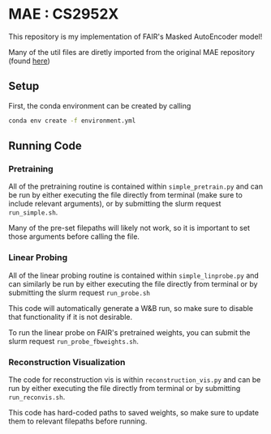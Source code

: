 # MAE : CS2952X

This repository is my implementation of FAIR's Masked AutoEncoder model!

Many of the util files are diretly imported from the original MAE repository (found [here](https://github.com/facebookresearch/mae))

## Setup

First, the conda environment can be created by calling
```bash
conda env create -f environment.yml
```

## Running Code

### Pretraining

All of the pretraining routine is contained within `simple_pretrain.py` and can be run by either executing the file directly from terminal (make sure to include relevant arguments), or by submitting the slurm request `run_simple.sh`.

Many of the pre-set filepaths will likely not work, so it is important to set those arguments before calling the file.

### Linear Probing

All of the linear probing routine is contained within `simple_linprobe.py` and can similarly be run by either executing the file directly from terminal or by submitting the slurm request `run_probe.sh`

This code will automatically generate a W&B run, so make sure to disable that functionality if it is not desirable.

To run the linear probe on FAIR's pretrained weights, you can submit the slurm request `run_probe_fbweights.sh`.

### Reconstruction Visualization

The code for reconstruction vis is within `reconstruction_vis.py` and can be run by either executing the file directly from terminal or by submitting `run_reconvis.sh`. 

This code has hard-coded paths to saved weights, so make sure to update them to relevant filepaths before running.